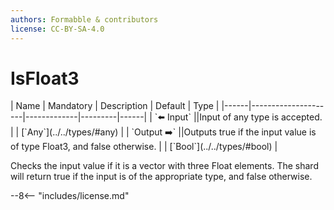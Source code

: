 ```yaml
---
authors: Formabble & contributors
license: CC-BY-SA-4.0
---
```



# IsFloat3

<div class="sh-parameters" markdown="1">
| Name | Mandatory | Description | Default | Type |
|------|---------------------|-------------|---------|------|
| `⬅️ Input` ||Input of any type is accepted. | | [`Any`](../../types/#any) |
| `Output ➡️` ||Outputs true if the input value is of type Float3, and false otherwise. | | [`Bool`](../../types/#bool) |

</div>

Checks the input value if it is a vector with three Float elements. The shard will return true if the input is of the appropriate type, and false otherwise.

--8<-- "includes/license.md"


